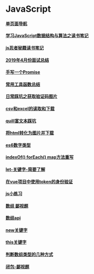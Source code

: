# JavaScript

#### [单页面导航](/js/单页面导航.md)
#### [学习JavaScript数据结构与算法之读书笔记](/js/学习JavaScript数据结构与算法.md)
#### [js忍者秘籍读书笔记](/js/js忍者秘籍读书笔记.md)
#### [2019年4月份面试总结](/js/2019年4月份面试总结.md)
#### [手写一个Promise](/js/手写一个Promise.md)
#### [常用工具函数总结](/js/常用工具函数总结.md)
#### [日常踩坑之获取验证码图片](/js/JavaScript----获取验证码图片.md)
#### [csv和excel的读取和下载](/js/csv和excel的读取和下载.md)
#### [quill富文本踩坑](/js/quill富文本踩坑.md)
#### [将html转化为图片并下载](/js/html2canvas.md)
#### [es6数字类型](/js/es6----数字类型.md)
#### [indexOf() forEach() map方法重写](/js/JavaScript----indexOf()%20forEach()%20map方法重写.md)
#### [let-关键字-简要了解](/js/JavaScript----let-关键字-简要了解.md)
#### [在vue项目中使用token的身份验证](/js/JavaScript----在vue项目中使用token的身份验证.md)
#### [js小练习](/js/JavaScript----小练习.md)
#### [数组 鄙视题](/js/JavaScript----数组%20鄙视题.md)
#### [数组api](/js/JavaScript----数组api.md)
#### [new关键字](/js/JavaScript-new关键字.md)
#### [this关键字](/js/JavaScript-this关键字.md)
#### [判断数组类型的几种方式](/js/JavaScript-判断数组类型的几种方式.md)
#### [闭包-鄙视题](/js/JavaScript-闭包-鄙视题.md)

